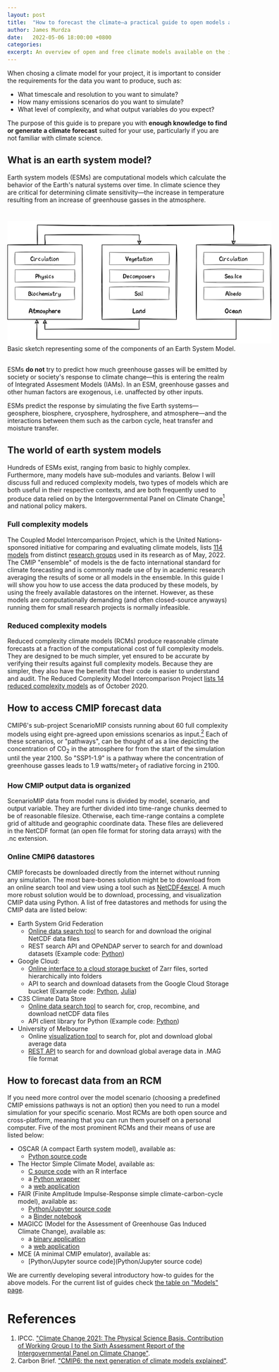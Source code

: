 ```yaml
---
layout: post
title:  "How to forecast the climate—a practical guide to open models and data"
author: James Murdza
date:   2022-05-06 18:00:00 +0800
categories:
excerpt: An overview of open and free climate models available on the internet and how to make the most of them.
---
```


When chosing a climate model for your project, it is important to consider the requirements for the data you want to produce, such as:

- What timescale and resolution to you want to simulate?
- How many emissions scenarios do you want to simulate?
- What level of complexity, and what output variables do you expect?

The purpose of this guide is to prepare you with **enough knowledge to find or generate a climate forecast** suited for your use, particularly if you are not familiar with climate science.

## What is an earth system model?

Earth system models (ESMs) are computational models which calculate the behavior of the Earth's natural systems over time. In climate science they are critical for determining climate sensitivity—the increase in temperature resulting from an increase of greenhouse gasses in the atmosphere.

<figure style="width:600px; margin:40px auto 30px;">
  <img src="/assets/ESM-diagram.png" alt="my alt text" />
  <figcaption>Basic sketch representing some of the components of an Earth System Model.</figcaption>
</figure>


ESMs **do not** try to predict how much greenhouse gasses will be emitted by society or society's response to climate change—this is entering the realm of Integrated Assesment Models (IAMs). In an ESM, greenhouse gasses and other human factors are exogenous, i.e. unaffected by other inputs.

ESMs predict the response by simulating the five Earth systems—geosphere, biosphere, cryosphere, hydrosphere, and atmosphere—and the interactions between them such as the carbon cycle, heat transfer and moisture transfer. 

## The world of earth system models

Hundreds of ESMs exist, ranging from basic to highly complex. Furthermore, many models have sub-modules and variants. Below I will discuss full and reduced complexity models, two types of models which are both useful in their respective contexts, and are both frequently used to produce data relied on by the Intergovernmental Panel on Climate Change[<sup>1</sup>](#references) and national policy makers.

### Full complexity models

The Coupled Model Intercomparison Project, which is the United Nations-sponsored initiative for comparing and evaluating climate models, lists [114 models](https://pcmdi.llnl.gov/CMIP6/ArchiveStatistics/esgf_data_holdings/) from distinct [research groups](https://pcmdi.llnl.gov/CMIP6/#cmip6-modeling-groups-click-on-flags-to-reveal-identity) used in its research as of May, 2022. The CMIP "ensemble" of models is the de facto international standard for climate forecasting and is commonly made use of by in academic research averaging the results of some or all models in the ensemble. In this guide I will show you how to use access the data produced by these models, by using the freely available datastores on the internet. However, as these models are computationally demanding (and often closed-source anyways) running them for small research projects is normally infeasible.

### Reduced complexity models

Reduced complexity climate models (RCMs) produce reasonable climate forecasts at a fraction of the computational cost of full complexity models. They are designed to be much simpler, yet ensured to be accurate by verifying their results against full complexity models. Because they are simpler, they also have the benefit that their code is easier to understand and audit. The Reduced Complexity Model Intercomparison Project [lists 14 reduced complexity models](https://gmd.copernicus.org/articles/13/5175/2020/) as of October 2020.

<a name="accesing-and-using-cmip-data" />

## How to access CMIP forecast data

CMIP6's sub-project ScenarioMIP consists running about 60 full complexity models using eight pre-agreed upon emissions scenarios as input.[<sup>2</sup>](#references) Each of these scenarios, or "pathways", can be thought of as a line depicting the concentration of CO<sub>2</sub> in the atmosphere for from the start of the simulation until the year 2100. So "SSP1-1.9" is a pathway where the concentration of greenhouse gasses leads to 1.9 watts/meter<sub>2</sub> of radiative forcing in 2100.

### How CMIP output data is organized

ScenarioMIP data from model runs is divided by model, scenario, and output variable. They are further divided into time-range chunks deemed to be of reasonable filesize. Otherwise, each time-range contains a complete grid of altitude and geographic coordinate data. These files are delievered in the NetCDF format (an open file format for storing data arrays)  with the .nc extension.

### Online CMIP6 datastores

CMIP forecasts be downloaded directly from the internet without running any simulation. The most bare-bones solution might be to download from an online search tool and view using a tool such as [NetCDF4excel](https://netcdf4excel.github.io/). A much more robust solution would be to download, processing, and visualization CMIP data using Python. A list of free datastores and methods for using the CMIP data are listed below:

- Earth System Grid Federation
  - [Online data search tool](https://esgf-node.llnl.gov/search/cmip6/) to search for and download the original NetCDF data files
  - REST search API and OPeNDAP server to search for and download datasets (Example code: [Python](https://nbviewer.org/github/pangeo-data/pangeo-cmip6-examples/blob/master/search_and_load_with_esgf_opendap.ipynb))
- Google Cloud:
  - [Online interface to a cloud storage bucket](https://console.cloud.google.com/storage/browser/cmip6) of Zarr files, sorted hierarchically into folders 
  - API to search and download datasets from the Google Cloud Storage bucket (Example code: [Python](https://colab.research.google.com/drive/19iEVxE_9QoTeg4st7MmucHJUmO93NXHp?usp=sharing), [Julia](https://mybinder.org/v2/gh/pangeo-data/pangeo-julia-examples/master?filepath=CMIP6-GCS-Julia.ipynb))
- C3S Climate Data Store
  - [Online data search tool](https://cds.climate.copernicus.eu/cdsapp#!/dataset/projections-cmip6?tab=form) to search for, crop, recombine, and download netCDF data files
  - API client library for Python (Example code: [Python](https://cds.climate.copernicus.eu/api-how-to))
- University of Melbourne
  - Online [visualization tool](https://cmip6.science.unimelb.edu.au/search) to search for, plot and download global average data
  - [REST API](https://cmip6.science.unimelb.edu.au/?#:~:text=API) to search for and download global average data in .MAG file format

## How to forecast data from an RCM

If you need more control over the model scenario (choosing a predefined CMIP emissions pathways is not an option) then you need to run a model simulation for your specific scenario. Most RCMs are both open source and cross-platform, meaning that you can run them yourself on a personal computer. Five of the most prominent RCMs and their means of use are listed below:

- OSCAR (A compact Earth system model), available as:
  - [Python source code](https://github.com/tgasser/OSCAR)
- The Hector Simple Climate Model, available as:
  - [C source code](https://github.com/JGCRI/hector) with an R interface
  - a [Python wrapper](https://github.com/openclimatedata/pyhector)
  - a [web application](https://jgcri.shinyapps.io/HectorUI/)
- FAIR (Finite Amplitude Impulse-Response simple climate-carbon-cycle model), available as:
  - [Python/Jupyter source code](https://github.com/OMS-NetZero/FAIR)
  - a [Binder notebook](https://mybinder.org/v2/gh/OMS-NetZero/FAIR/master?filepath=notebooks/Example-Usage.ipynb)
- MAGICC (Model for the Assessment of Greenhouse Gas Induced Climate Change), available as:
  - a [binary application](https://magicc.org/download/magicc7)
  - a [web application]()
- MCE (A minimal CMIP emulator), available as:
  - [Python/Jupyter source code](Python/Jupyter source code)

We are currently developing several introductory how-to guides for the above models. For the current list of guides check [the table on "Models" page](/models/#rcms).

# References

<a name="references"></a>

1. IPCC. ["Climate Change 2021: The Physical Science Basis. Contribution of Working Group I to the Sixth Assessment Report of the Intergovernmental Panel on Climate Change"](https://www.ipcc.ch/report/sixth-assessment-report-working-group-i/).
2. Carbon Brief. ["CMIP6: the next generation of climate models explained"](https://www.carbonbrief.org/cmip6-the-next-generation-of-climate-models-explained).
